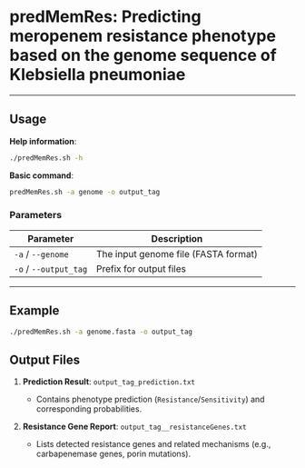
# predMemRes: Predicting meropenem resistance phenotype based on the genome sequence of Klebsiella pneumoniae

---

## Usage
**Help information**:  
```bash
./predMemRes.sh -h
```

**Basic command**:  
```bash
predMemRes.sh -a genome -o output_tag
```

### Parameters
| Parameter           | Description                          |
|---------------------|--------------------------------------|
| `-a` / `--genome`   | The input genome file (FASTA format) |
| `-o` / `--output_tag` | Prefix for output files             |

---

## Example
```bash
./predMemRes.sh -a genome.fasta -o output_tag
```


## Output Files
1. **Prediction Result**: `output_tag_prediction.txt`  
   - Contains phenotype prediction (`Resistance`/`Sensitivity`) and corresponding probabilities.

2. **Resistance Gene Report**: `output_tag__resistanceGenes.txt`  
   - Lists detected resistance genes and related mechanisms (e.g., carbapenemase genes, porin mutations).

